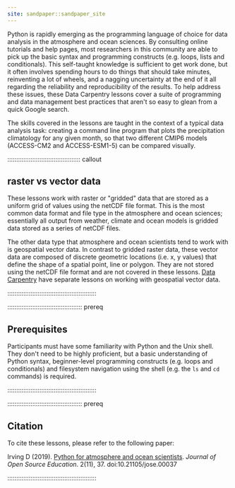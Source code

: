 ```yaml
---
site: sandpaper::sandpaper_site
---
```


Python is rapidly emerging as the programming language of choice for data analysis
in the atmosphere and ocean sciences.
By consulting online tutorials and help pages,
most researchers in this community are able to pick up the basic syntax and programming constructs
(e.g. loops, lists and conditionals).
This self-taught knowledge is sufficient to get work done,
but it often involves spending hours to do things that should take minutes,
reinventing a lot of wheels,
and a nagging uncertainty at the end of it all
regarding the reliability and reproducibility of the results.
To help address these issues,
these Data Carpentry lessons cover a suite of programming and data management best practices
that aren't so easy to glean from a quick Google search.

The skills covered in the lessons are taught in the context of a typical data analysis task:
creating a command line program that plots the precipitation climatology for any given month,
so that two different CMIP6 models (ACCESS-CM2 and ACCESS-ESM1-5) can be compared visually.

:::::::::::::::::::::::::::::::::::::::::  callout

## raster vs vector data

These lessons work with raster or "gridded" data that are stored as a uniform grid of values using the netCDF file format.
This is the most common data format and file type in the atmosphere and ocean sciences;
essentially all output from weather, climate and ocean models is gridded data stored as a series of netCDF files.

The other data type that atmosphere and ocean scientists tend to work with is geospatial vector data.
In contrast to gridded raster data,
these vector data are composed of discrete geometric locations (i.e. x, y values)
that define the shape of a spatial point, line or polygon.
They are not stored using the netCDF file format and are not covered in these lessons.
[Data Carpentry](https://www.datacarpentry.org/lessons/) have separate lessons on working with geospatial vector data.

::::::::::::::::::::::::::::::::::::::::::::::::::

::::::::::::::::::::::::::::::::::::::::::  prereq

## Prerequisites

Participants must have some familiarity with Python and the Unix shell.
They don't need to be highly proficient,
but a basic understanding of Python syntax,
beginner-level programming constructs (e.g. loops and conditionals)
and filesystem navigation using the shell
(e.g. the `ls` and `cd` commands) is required.

::::::::::::::::::::::::::::::::::::::::::::::::::

::::::::::::::::::::::::::::::::::::::::::  prereq

## Citation

To cite these lessons, please refer to the following paper:

Irving D (2019). [Python for atmosphere and ocean scientists](https://jose.theoj.org/papers/10.21105/jose.00037).
*Journal of Open Source Education*. 2(11), 37. doi:10.21105/jose.00037

::::::::::::::::::::::::::::::::::::::::::::::::::


